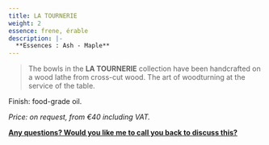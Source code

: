 ```yaml
---
title: LA TOURNERIE
weight: 2
essence: frene, érable
description: |-
  **Essences : Ash - Maple**
---
```


>The bowls in the **LA TOURNERIE** collection have been handcrafted on a wood lathe from cross-cut wood.
>The art of woodturning at the service of the table.

Finish: food-grade oil. 

*Price: on request, from €40 including VAT.*

**[Any questions? Would you like me to call you back to discuss this?](https://f1fd647b.sibforms.com/serve/MUIFAHiPlnQXs66jFHLbWhCpAXOPr-7nFEp-r6B9oHYfGdAH-vGASTUOddtxZoX1aH1-mKZZLWoOOARqKUcPk7flSvOu9VnzgPRLfoLImoF9_Ri5DjdpAHslSS5aYxAMUUr5pPfn2kVYXde5Q9Xk-eerzssBVqOgloe4TI44mYeyW9C9X3Rbp1SLV9rtx5lVydvERhoWNGpuWaOE)**
